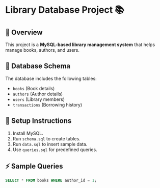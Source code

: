 # Library Database Project 📚

## 📌 Overview
This project is a **MySQL-based library management system** that helps manage books, authors, and users.

## 🔧 Database Schema
The database includes the following tables:
- `books` (Book details)
- `authors` (Author details)
- `users` (Library members)
- `transactions` (Borrowing history)

## 🚀 Setup Instructions
1. Install MySQL.
2. Run `schema.sql` to create tables.
3. Run `data.sql` to insert sample data.
4. Use `queries.sql` for predefined queries.

## ⚡ Sample Queries
```sql
SELECT * FROM books WHERE author_id = 1;
